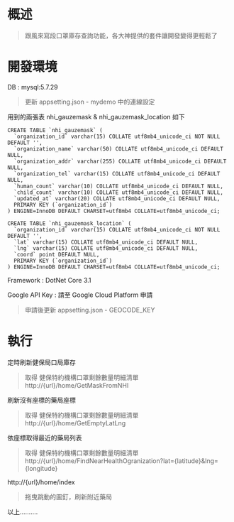 # 概述
> 跟風來寫段口罩庫存查詢功能，各大神提供的套件讓開發變得更輕鬆了

# 開發環境
DB : mysql:5.7.29

> 更新 appsetting.json - mydemo 中的連線設定

用到的兩張表 nhi_gauzemask & nhi_gauzemask_location 如下

```
CREATE TABLE `nhi_gauzemask` (
  `organization_id` varchar(15) COLLATE utf8mb4_unicode_ci NOT NULL DEFAULT '',
  `organization_name` varchar(50) COLLATE utf8mb4_unicode_ci DEFAULT NULL,
  `organization_addr` varchar(255) COLLATE utf8mb4_unicode_ci DEFAULT NULL,
  `organization_tel` varchar(15) COLLATE utf8mb4_unicode_ci DEFAULT NULL,
  `human_count` varchar(10) COLLATE utf8mb4_unicode_ci DEFAULT NULL,
  `child_count` varchar(10) COLLATE utf8mb4_unicode_ci DEFAULT NULL,
  `updated_at` varchar(20) COLLATE utf8mb4_unicode_ci DEFAULT NULL,
  PRIMARY KEY (`organization_id`)
) ENGINE=InnoDB DEFAULT CHARSET=utf8mb4 COLLATE=utf8mb4_unicode_ci;
```

```
CREATE TABLE `nhi_gauzemask_location` (
  `organization_id` varchar(15) COLLATE utf8mb4_unicode_ci NOT NULL DEFAULT '',
  `lat` varchar(15) COLLATE utf8mb4_unicode_ci DEFAULT NULL,
  `lng` varchar(15) COLLATE utf8mb4_unicode_ci DEFAULT NULL,
  `coord` point DEFAULT NULL,
  PRIMARY KEY (`organization_id`)
) ENGINE=InnoDB DEFAULT CHARSET=utf8mb4 COLLATE=utf8mb4_unicode_ci;
```

Framework : DotNet Core 3.1

Google API Key : 請至 Google Cloud Platform 申請

> 申請後更新 appsetting.json - GEOCODE_KEY

# 執行
定時刷新健保局口局庫存
>取得 健保特約機構口罩剩餘數量明細清單 http://{url}/home/GetMaskFromNHI

刷新沒有座標的藥局座標
>取得 健保特約機構口罩剩餘數量明細清單 http://{url}/home/GetEmptyLatLng

依座標取得最近的藥局列表
>取得 健保特約機構口罩剩餘數量明細清單 http://{url}/home/FindNearHealthOgranization?lat={latitude}&lng={longitude}

http://{url}/home/index
> 拖曳跳動的圖釘，刷新附近藥局 


以上..........